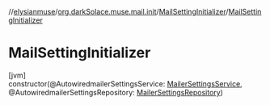 //[elysianmuse](../../../index.md)/[org.darkSolace.muse.mail.init](../index.md)/[MailSettingInitializer](index.md)/[MailSettingInitializer](-mail-setting-initializer.md)

# MailSettingInitializer

[jvm]\
constructor(@AutowiredmailerSettingsService: [MailerSettingsService](../../org.darkSolace.muse.mail.service/-mailer-settings-service/index.md), @AutowiredmailerSettingsRepository: [MailerSettingsRepository](../../org.darkSolace.muse.mail.repository/-mailer-settings-repository/index.md))

